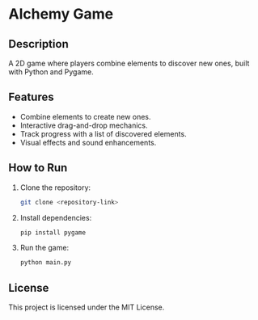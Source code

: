 # Alchemy Game

## Description
A 2D game where players combine elements to discover new ones, built with Python and Pygame.

## Features
- Combine elements to create new ones.
- Interactive drag-and-drop mechanics.
- Track progress with a list of discovered elements.
- Visual effects and sound enhancements.

## How to Run
1. Clone the repository:
   ```bash
   git clone <repository-link>
   ```
2. Install dependencies:
   ```bash
   pip install pygame
   ```
3. Run the game:
   ```bash
   python main.py
   ```

## License
This project is licensed under the MIT License.
